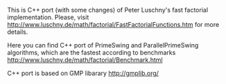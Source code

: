 This is C++ port (with some changes) of Peter Luschny's fast factorial implementation.
Please, visit http://www.luschny.de/math/factorial/FastFactorialFunctions.htm for more details.

Here you can find C++ port of PrimeSwing and ParallelPrimeSwing algorithms, which are the fastest
according to benchmarks http://www.luschny.de/math/factorial/Benchmark.html

C++ port is based on GMP libarary http://gmplib.org/